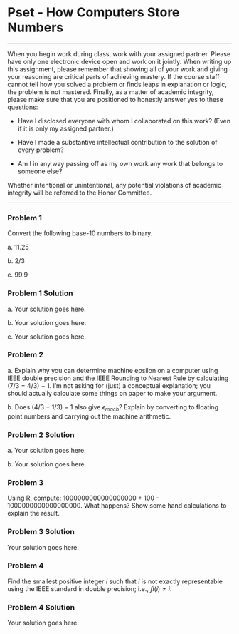 Pset - How Computers Store Numbers
================

------------------------------------------------------------------------

When you begin work during class, work with your assigned partner.
Please have only one electronic device open and work on it jointly. When
writing up this assignment, please remember that showing all of your
work and giving your reasoning are critical parts of achieving mastery.
If the course staff cannot tell how you solved a problem or finds leaps
in explanation or logic, the problem is not mastered. Finally, as a
matter of academic integrity, please make sure that you are positioned
to honestly answer yes to these questions:

- Have I disclosed everyone with whom I collaborated on this work? (Even
  if it is only my assigned partner.)

- Have I made a substantive intellectual contribution to the solution of
  every problem?

- Am I in any way passing off as my own work any work that belongs to
  someone else?

Whether intentional or unintentional, any potential violations of
academic integrity will be referred to the Honor Committee.

------------------------------------------------------------------------

### Problem 1

Convert the following base-10 numbers to binary.

a\. 11.25

b\. 2/3

c\. 99.9

### Problem 1 Solution

a\. Your solution goes here.

b\. Your solution goes here.

c\. Your solution goes here.

### Problem 2

a\. Explain why you can determine machine epsilon on a computer using
IEEE double precision and the IEEE Rounding to Nearest Rule by
calculating (7/3 − 4/3) − 1. I’m not asking for (just) a conceptual
explanation; you should actually calculate some things on paper to make
your argument.

b\. Does (4/3 − 1/3) − 1 also give $\epsilon_{mach}$? Explain by
converting to floating point numbers and carrying out the machine
arithmetic.

### Problem 2 Solution

a\. Your solution goes here.

b\. Your solution goes here.

### Problem 3

Using R, compute: 1000000000000000000 + 100 - 1000000000000000000. What
happens? Show some hand calculations to explain the result.

### Problem 3 Solution

Your solution goes here.

### Problem 4

Find the smallest positive integer $i$ such that $i$ is not exactly
representable using the IEEE standard in double precision; i.e.,
$fl(i)\neq i$.

### Problem 4 Solution

Your solution goes here.
